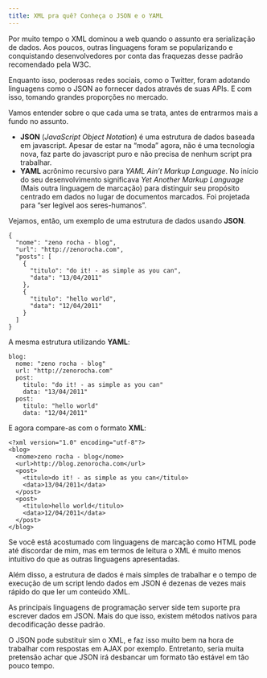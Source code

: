 ```yaml
---
title: XML pra quê? Conheça o JSON e o YAML
---
```


Por muito tempo o XML dominou a web quando o assunto era serialização de dados. Aos poucos, outras linguagens foram se popularizando e conquistando desenvolvedores por conta das fraquezas desse padrão recomendado pela W3C.

Enquanto isso, poderosas redes sociais, como o Twitter, foram adotando linguagens como o JSON ao fornecer dados através de suas APIs. E com isso, tomando grandes proporções no mercado.

<!-- more -->

Vamos entender sobre o que cada uma se trata, antes de entrarmos mais a fundo no assunto.

* **JSON** (*JavaScript Object Notation*) é uma estrutura de dados baseada em javascript. Apesar de estar na &#8220;moda&#8221; agora, não é uma tecnologia nova, faz parte do javascript puro e não precisa de nenhum script pra trabalhar.
* **YAML** acrônimo recursivo para *YAML Ain&#8217;t Markup Language*. No início do seu desenvolvimento significava *Yet Another Markup Language* (Mais outra linguagem de marcação) para distinguir seu propósito centrado em dados no lugar de documentos marcados. Foi projetada para &#8220;ser legível aos seres-humanos&#8221;.

Vejamos, então, um exemplo de uma estrutura de dados usando **JSON**.

```
{
  "nome": "zeno rocha - blog",
  "url": "http://zenorocha.com",
  "posts": [
    {
      "titulo": "do it! - as simple as you can",
      "data": "13/04/2011"
    },
    {
      "titulo": "hello world",
      "data": "12/04/2011"
    }
  ]
}
```

A mesma estrutura utilizando **YAML**:

```
blog:
  nome: "zeno rocha - blog"
  url: "http://zenorocha.com"
  post:
    titulo: "do it! - as simple as you can"
    data: "13/04/2011"
  post:
    titulo: "hello world"
    data: "12/04/2011"
```

E agora compare-as com o formato **XML**:

```
<?xml version="1.0" encoding="utf-8"?>
<blog>
  <nome>zeno rocha - blog</nome>
  <url>http://blog.zenorocha.com</url>
  <post>
    <titulo>do it! - as simple as you can</titulo>
    <data>13/04/2011</data>
  </post>
  <post>
    <titulo>hello world</titulo>
    <data>12/04/2011</data>
  </post>
</blog>
```

Se você está acostumado com linguagens de marcação como HTML pode até discordar de mim, mas em termos de leitura o XML é muito menos intuitivo do que as outras linguagens apresentadas.

Além disso, a estrutura de dados é mais simples de trabalhar e o tempo de execução de um script lendo dados em JSON é dezenas de vezes mais rápido do que ler um conteúdo XML.

As principais linguagens de programação server side tem suporte pra escrever dados em JSON. Mais do que isso, existem métodos nativos para decodificação desse padrão.

O JSON pode substituir sim o XML, e faz isso muito bem na hora de trabalhar com respostas em AJAX por exemplo. Entretanto, seria muita pretensão achar que JSON irá desbancar um formato tão estável em tão pouco tempo.
